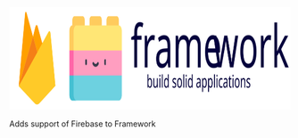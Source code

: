 <p align="center">
    <img src="docs/logo.svg" height="184px"/>
</p>

Adds support of Firebase to Framework
